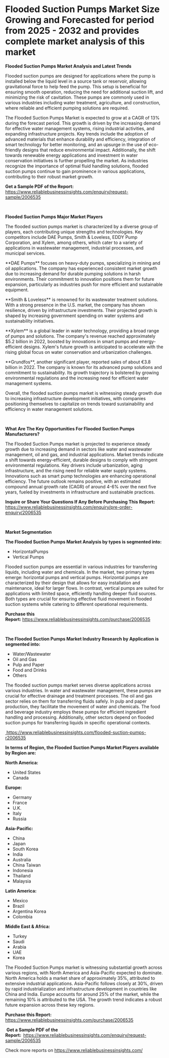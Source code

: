 <p><h1>Flooded Suction Pumps Market Size Growing and Forecasted for period from 2025 - 2032 and provides complete market analysis of this market</h1></p><p><strong>Flooded Suction Pumps Market Analysis and Latest Trends</strong></p>
<p><p>Flooded suction pumps are designed for applications where the pump is installed below the liquid level in a source tank or reservoir, allowing gravitational force to help feed the pump. This setup is beneficial for ensuring smooth operation, reducing the need for additional suction lift, and minimizing the risk of cavitation. These pumps are commonly used in various industries including water treatment, agriculture, and construction, where reliable and efficient pumping solutions are required.</p><p>The Flooded Suction Pumps Market is expected to grow at a CAGR of 13% during the forecast period. This growth is driven by the increasing demand for effective water management systems, rising industrial activities, and expanding infrastructure projects. Key trends include the adoption of advanced materials that enhance durability and efficiency, integration of smart technology for better monitoring, and an upsurge in the use of eco-friendly designs that reduce environmental impact. Additionally, the shift towards renewable energy applications and investment in water conservation initiatives is further propelling the market. As industries recognize the importance of optimal fluid handling solutions, flooded suction pumps continue to gain prominence in various applications, contributing to their robust market growth.</p></p>
<p><strong>Get a Sample PDF of the Report:&nbsp;</strong> <a href="https://www.reliablebusinessinsights.com/enquiry/request-sample/2006535?utm_campaign=3568&utm_medium=2&utm_source=Github&utm_content=ia&utm_term=10042025&utm_id=flooded-suction-pumps">https://www.reliablebusinessinsights.com/enquiry/request-sample/2006535</a></p>
<p>&nbsp;</p>
<p><strong>Flooded Suction Pumps Major Market Players</strong></p>
<p><p>The flooded suction pumps market is characterized by a diverse group of players, each contributing unique strengths and technologies. Key competitors include DAE Pumps, Smith & Loveless, EDDY Pump Corporation, and Xylem, among others, which cater to a variety of applications in wastewater management, industrial processes, and municipal services.</p><p>**DAE Pumps** focuses on heavy-duty pumps, specializing in mining and oil applications. The company has experienced consistent market growth due to increasing demand for durable pumping solutions in harsh environments. Their commitment to innovation positions them for future expansion, particularly as industries push for more efficient and sustainable equipment.</p><p>**Smith & Loveless** is renowned for its wastewater treatment solutions. With a strong presence in the U.S. market, the company has shown resilience, driven by infrastructure investments. Their projected growth is shaped by increasing government spending on water systems and sustainability initiatives.</p><p>**Xylem** is a global leader in water technology, providing a broad range of pumps and solutions. The company's revenue reached approximately $5.2 billion in 2022, boosted by innovations in smart pumps and energy-efficient designs. Xylem's future growth is anticipated to accelerate with the rising global focus on water conservation and urbanization challenges.</p><p>**Grundfos**, another significant player, reported sales of about €3.8 billion in 2022. The company is known for its advanced pump solutions and commitment to sustainability. Its growth trajectory is bolstered by growing environmental regulations and the increasing need for efficient water management systems.</p><p>Overall, the flooded suction pumps market is witnessing steady growth due to increasing infrastructure development initiatives, with companies positioning themselves to capitalize on trends toward sustainability and efficiency in water management solutions.</p></p>
<p>&nbsp;</p>
<p><strong>What Are The Key Opportunities For Flooded Suction Pumps Manufacturers?</strong></p>
<p><p>The Flooded Suction Pumps market is projected to experience steady growth due to increasing demand in sectors like water and wastewater management, oil and gas, and industrial applications. Market trends indicate a shift towards energy-efficient, durable designs to comply with stringent environmental regulations. Key drivers include urbanization, aging infrastructure, and the rising need for reliable water supply systems. Innovations such as smart pump technologies are enhancing operational efficiency. The future outlook remains positive, with an estimated compound annual growth rate (CAGR) of around 4-6% over the next five years, fueled by investments in infrastructure and sustainable practices.</p></p>
<p><strong>Inquire or Share Your Questions If Any Before Purchasing This Report:</strong> <a href="https://www.reliablebusinessinsights.com/enquiry/pre-order-enquiry/2006535?utm_campaign=3568&utm_medium=2&utm_source=Github&utm_content=ia&utm_term=10042025&utm_id=flooded-suction-pumps">https://www.reliablebusinessinsights.com/enquiry/pre-order-enquiry/2006535</a></p>
<p>&nbsp;</p>
<p><strong>Market Segmentation</strong></p>
<p><strong>The Flooded Suction Pumps Market Analysis by types is segmented into:</strong></p>
<p><ul><li>HorizontalPumps</li><li>Vertical Pumps</li></ul></p>
<p><p>Flooded suction pumps are essential in various industries for transferring liquids, including water and chemicals. In the market, two primary types emerge: horizontal pumps and vertical pumps. Horizontal pumps are characterized by their design that allows for easy installation and maintenance, ideal for larger flows. In contrast, vertical pumps are suited for applications with limited space, efficiently handling deeper fluid sources. Both types are crucial for ensuring effective fluid movement in flooded suction systems while catering to different operational requirements.</p></p>
<p><strong>Purchase this Report:&nbsp;</strong><a href="https://www.reliablebusinessinsights.com/purchase/2006535?utm_campaign=3568&utm_medium=2&utm_source=Github&utm_content=ia&utm_term=10042025&utm_id=flooded-suction-pumps">https://www.reliablebusinessinsights.com/purchase/2006535</a></p>
<p>&nbsp;</p>
<p><strong>The Flooded Suction Pumps Market Industry Research by Application is segmented into:</strong></p>
<p><ul><li>Water/Wastewater</li><li>Oil and Gas</li><li>Pulp and Paper</li><li>Food and Drinks</li><li>Others</li></ul></p>
<p><p>The flooded suction pumps market serves diverse applications across various industries. In water and wastewater management, these pumps are crucial for effective drainage and treatment processes. The oil and gas sector relies on them for transferring fluids safely. In pulp and paper production, they facilitate the movement of water and chemicals. The food and beverage industry employs these pumps for efficient ingredient handling and processing. Additionally, other sectors depend on flooded suction pumps for transferring liquids in specific operational contexts.</p></p>
<p><a href="https://www.reliablebusinessinsights.com/flooded-suction-pumps-r2006535?utm_campaign=3568&utm_medium=2&utm_source=Github&utm_content=ia&utm_term=10042025&utm_id=flooded-suction-pumps">&nbsp;https://www.reliablebusinessinsights.com/flooded-suction-pumps-r2006535</a></p>
<p><strong>In terms of Region, the Flooded Suction Pumps Market Players available by Region are:</strong></p>
<p>
    <p> <strong> North America: </strong>
        <ul>
            <li>United States</li>
            <li>Canada</li>
        </ul>
        </p> 
    <p> <strong> Europe: </strong>
        <ul>
            <li>Germany</li>
            <li>France</li>
            <li>U.K.</li>
            <li>Italy</li>
            <li>Russia</li>
        </ul>
        </p> 
    <p> <strong> Asia-Pacific: </strong>
        <ul>
            <li>China</li>
            <li>Japan</li>
            <li>South Korea</li>
            <li>India</li>
            <li>Australia</li>
            <li>China Taiwan</li>
            <li>Indonesia</li>
            <li>Thailand</li>
            <li>Malaysia</li>
        </ul>
        </p> 
    <p> <strong> Latin America: </strong>
        <ul>
            <li>Mexico</li>
            <li>Brazil</li>
            <li>Argentina Korea</li>
            <li>Colombia</li>
        </ul>
        </p> 
    <p> <strong> Middle East & Africa: </strong>
        <ul>
            <li>Turkey</li>
            <li>Saudi</li>
            <li>Arabia</li>
            <li>UAE</li>
            <li>Korea</li>
        </ul>
    </p>
    </p>
<p><p>The Flooded Suction Pumps market is witnessing substantial growth across various regions, with North America and Asia-Pacific expected to dominate. North America holds a market share of approximately 35%, attributed to extensive industrial applications. Asia-Pacific follows closely at 30%, driven by rapid industrialization and infrastructure development in countries like China and India. Europe accounts for around 25% of the market, while the remaining 10% is attributed to the USA. The growth trend indicates a robust future expansion across these key regions.</p></p>
<p><strong>Purchase this Report: </strong><a href="https://www.reliablebusinessinsights.com/purchase/2006535?utm_campaign=3568&utm_medium=2&utm_source=Github&utm_content=ia&utm_term=10042025&utm_id=flooded-suction-pumps">https://www.reliablebusinessinsights.com/purchase/2006535</a></p>
<p>&nbsp;<strong>Get a Sample PDF of the Report:&nbsp;&nbsp;</strong><a href="https://www.reliablebusinessinsights.com/enquiry/request-sample/2006535?utm_campaign=3568&utm_medium=2&utm_source=Github&utm_content=ia&utm_term=10042025&utm_id=flooded-suction-pumps">https://www.reliablebusinessinsights.com/enquiry/request-sample/2006535</a></p>
<p><strong></strong></p>
<p>Check more reports on <a href="https://www.reliablebusinessinsights.com/?utm_campaign=3568&utm_medium=2&utm_source=Github&utm_content=ia&utm_term=10042025&utm_id=flooded-suction-pumps">https://www.reliablebusinessinsights.com/</a></p>